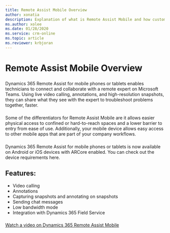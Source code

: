 ```yaml
---
title: Remote Assist Mobile Overview
author: xonatia
description: Explanation of what is Remote Assist Mobile and how customers can leverage the app
ms.author: xolee
ms.date: 01/28/2020
ms.service: crm-online
ms.topic: article
ms.reviewer: krbjoran
---
```

# Remote Assist Mobile Overview

###
Dynamics 365 Remote Assist for mobile phones or tablets enables technicians to connect and collaborate with a remote expert on Microsoft Teams. Using live video calling, annotations, and high-resolution snapshots, they can share what they see with the expert to troubleshoot problems together, faster. 
###
Some of the differentiators for Remote Assist Mobile are it allows easier physical access to confined or hard-to-reach spaces and a lower barrier to entry from ease of use. Additionally, your mobile device allows easy access to other mobile apps that are part of your company workflows. 
###
Dynamics 365 Remote Assist for mobile phones or tablets is now available on Android or iOS devices with ARCore enabled. You can check out the device requirements here.

## Features: 
- Video calling 
- Annotations 
- Capturing snapshots and annotating on snapshots
- Sending chat messages
- Low bandwidth mode
- Integration with Dynamics 365 Field Service
###
[Watch a video on Dynamics 365 Remote Assist Mobile](https://www.youtube.com/watch?v=J-C6GE2gFYw&t=27s) 


 
 
 

